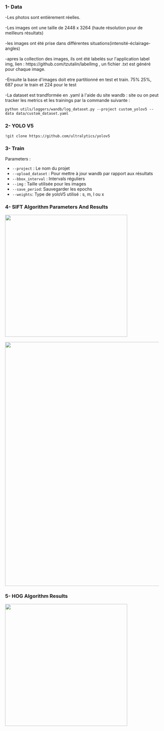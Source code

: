<body>
<h3>1- Data</h3>
  <p> 
-Les photos sont entièrement réelles.
<br><br>
-Les images ont une taille de 2448 x 3264 (haute résolution pour de meilleurs résultats)
<br><br>
-les images ont été prise dans différentes situations(intensité-éclairage-angles)
<br><br>
-apres la collection des images, ils ont été labelés sur l'application label img, lien : https://github.com/tzutalin/labelImg ,
un fichier .txt est généré pour chaque image.
<br><br>
-Ensuite la base d'images doit etre partitionné en test et train. 75% 25%, 687 pour le train et 224 pour le test
<br><br>
-La dataset est trandformée en .yaml à l'aide du site wandb : site ou on peut tracker les metrics et les trainings
par la commande suivante : 
    
    python utils/loggers/wandb/log_dataset.py --project custom_yolov5 --data data/custom_dataset.yaml
    
</p>
<h3>2- YOLO V5</h3>

```
!git clone https://github.com/ultralytics/yolov5
```
<h3>3- Train</h3>
Parameters : 

* `--project` : Le nom du projet
* `--upload_dataset` : Pour mettre à jour wandb par rapport aux résultats
* `--bbox_interval` : Intervals réguliers
* `--img` : Taille utilisée pour les images
* `--save_period`: Sauvegarder les epochs
* `--weights`: Type de yoloV5 utilisé : s, m, l ou x
<h3>4- SIFT Algorithm Parameters And Results</h3>
<img src=https://github.com/sou-design/Licence-Plate-recognition/assets/62157910/08d06464-a4f0-490e-a096-828a38c55d1b" width = 400>
<br><br>
<img src="https://github.com/sou-design/Licence-Plate-recognition/assets/62157910/83972a18-26d7-47f3-91c6-3b9831f010d8" width = 800>
<h3>5- HOG Algorithm Results</h3>
<img src="https://github.com/sou-design/Licence-Plate-recognition/assets/62157910/0cd5e619-dcc9-4a9c-9b48-928f9c3f738b" width=400>
</body>
